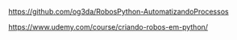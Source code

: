 https://github.com/og3da/RobosPython-AutomatizandoProcessos


https://www.udemy.com/course/criando-robos-em-python/
